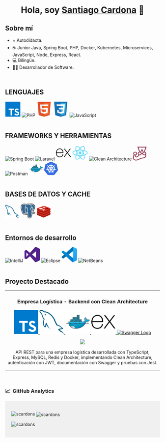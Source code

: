 <div align="center">
  <h1 align="center">Hola, soy <a href="https://www.linkedin.com/in/santiago-cardona-1a27511a1/">Santiago Cardona</a> 👋</h1>
</div>

## Sobre mí

- ⭐ Autodidacta.  
- ☕ Junior Java, Spring Boot, PHP, Docker, Kubernetes, Microservices, JavaScript, Node, Express, React.  
- 💻 Bilingüe.  
- 🧑‍🎓 Desarrollador de Software.  
<br>

## LENGUAJES

<div>
  <img width="50px" src="https://raw.githubusercontent.com/devicons/devicon/master/icons/typescript/typescript-original.svg" alt="TypeScript">
  <img width="60px" src="https://upload.wikimedia.org/wikipedia/commons/2/27/PHP-logo.svg" alt="PHP">
  <img width="50px" src="https://raw.githubusercontent.com/devicons/devicon/master/icons/html5/html5-original.svg" alt="HTML5">
  <img width="50px" src="https://raw.githubusercontent.com/devicons/devicon/master/icons/css3/css3-original.svg" alt="CSS3">
  <img width="50px" src="https://upload.wikimedia.org/wikipedia/commons/9/99/Unofficial_JavaScript_logo_2.svg" alt="JavaScript">
</div>

<br>

## FRAMEWORKS Y HERRAMIENTAS

<div>
  <img width="45px" src="https://upload.wikimedia.org/wikipedia/commons/7/79/Spring_Boot.svg" alt="Spring Boot">
  <img width="45px" src="https://upload.wikimedia.org/wikipedia/commons/9/9a/Laravel.svg" alt="Laravel">
  <img width="50px" src="https://raw.githubusercontent.com/devicons/devicon/master/icons/express/express-original.svg" alt="Express">
  <img width="50px" src="https://raw.githubusercontent.com/devicons/devicon/master/icons/react/react-original.svg" alt="React">
  <img width="45px" src="https://uxwing.com/wp-content/themes/uxwing/download/web-app-development/architecture-icon.png" alt="Clean Architecture">
  <img width="45px" src="https://raw.githubusercontent.com/devicons/devicon/master/icons/jest/jest-plain.svg" alt="Jest">
  <img width="45px" src="https://uxwing.com/wp-content/themes/uxwing/download/brands-and-social-media/postman-icon.png" alt="Postman">
  <img width="45px" src="https://raw.githubusercontent.com/devicons/devicon/master/icons/docker/docker-original.svg" alt="Docker">
  <img width="45px" src="https://raw.githubusercontent.com/devicons/devicon/master/icons/kubernetes/kubernetes-plain.svg" alt="Kubernetes">
</div>

<br>

## BASES DE DATOS Y CACHE

<div>
  <img width="45px" src="https://raw.githubusercontent.com/devicons/devicon/master/icons/mysql/mysql-original.svg" alt="MySQL">
  <img width="50px" src="https://raw.githubusercontent.com/devicons/devicon/master/icons/postgresql/postgresql-original.svg" alt="PostgreSQL">
  <img width="45px" src="https://raw.githubusercontent.com/devicons/devicon/master/icons/redis/redis-original.svg" alt="Redis">
</div>

<br>

## Entornos de desarrollo

<div>
  <img width="45px" src="https://i.imgur.com/HTBvJLU.png" alt="IntelliJ">
  <img width="50px" src="https://raw.githubusercontent.com/devicons/devicon/master/icons/visualstudio/visualstudio-plain.svg" alt="Visual Studio">
  <img width="50px" src="https://blogger.googleusercontent.com/img/b/R29vZ2xl/AVvXsEjoN-q3XQxWfwYaWXNnotYly3DheMkQ_7w65ktNJK3GoBWzhyHKXWft2wzqCKkrqr7jXmIZ186e0e9aVS0t2CyTD7GfyGfsfxX7OQrmqoT4Bdm3WQP3_q-B72ZirTupHnLxW5UVN7wtZsLbfxZch4g4B1Y1HdVRc27vPrmDouENUgy4aBDGR3-x1R9iGkE/w200-h187/264-2648074_eclipse-png.png" alt="Eclipse">
  <img width="50px" src="https://raw.githubusercontent.com/devicons/devicon/master/icons/vscode/vscode-original.svg" alt="VSCode">
  <img width="40px" src="https://upload.wikimedia.org/wikipedia/commons/thumb/9/98/Apache_NetBeans_Logo.svg/444px-Apache_NetBeans_Logo.svg.png" alt="NetBeans">
</div>

<br>

## Proyecto Destacado

<table>
  <td width="100%">
    <h3 align="center">Empresa Logística - Backend con Clean Architecture</h3>
    <div align="center">
      <a href="https://github.com/scardons/EmpresaLogistica" target="_blank">
        <img src="https://raw.githubusercontent.com/devicons/devicon/master/icons/typescript/typescript-original.svg" height="80px" alt="TypeScript Logo" />
        <img src="https://raw.githubusercontent.com/devicons/devicon/master/icons/mysql/mysql-original.svg" height="80px" alt="MySQL Logo" />
        <img src="https://raw.githubusercontent.com/devicons/devicon/master/icons/docker/docker-original.svg" height="80px" alt="Docker Logo" />
        <img src="https://raw.githubusercontent.com/devicons/devicon/master/icons/express/express-original.svg" height="80px" alt="Express Logo" />
        <img src="https://www.vectorlogo.zone/logos/swaggerio/swaggerio-icon.svg" height="80px" alt="Swagger Logo" />
      </a>
      <p>
        <a href="https://github.com/scardons/EmpresaLogistica" target="_blank">
          <img src="https://img.shields.io/badge/Repositorio-blue?style=for-the-badge&logo=github&logoColor=white">
        </a>
      </p>
      <p>
        API REST para una empresa logística desarrollada con TypeScript, Express, MySQL, Redis y Docker, implementando Clean Architecture, autenticación con JWT, documentación con Swagger y pruebas con Jest.
      </p>
    </div>
  </td>
</table>



<br>

### 📈 &nbsp;GitHub Analytics

<div style="background-color: #f0f0f0; padding: 20px;">
  <p><img align="left" src="https://github-readme-stats.vercel.app/api/top-langs?username=scardons&show_icons=true&locale=en&layout=compact" alt="scardons" /></p>
  <p>&nbsp;<img align="center" src="https://github-readme-stats.vercel.app/api?username=scardons&show_icons=true&locale=en" alt="scardons" /></p>
  <p><img align="center" src="https://github-readme-streak-stats.herokuapp.com/?user=scardons&" alt="scardons" /></p>
</div>
